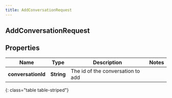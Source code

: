 ```yaml
---
title: AddConversationRequest
---
```

## AddConversationRequest


## Properties

| Name | Type | Description | Notes |
| ------------ | ------------- | ------------- | ------------- |
| **conversationId** | <!----><!---->**String**<!----> | The id of the conversation to add |  |
{: class="table table-striped"}



